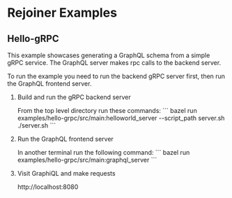 # Rejoiner Examples


## Hello-gRPC

This example showcases generating a GraphQL schema from a simple gRPC service.
The GraphQL server makes rpc calls to the backend server.

To run the example you need to run the backend gRPC server first, then run the
GraphQL frontend server.

1. Build and run the gRPC backend server
   <p>From the top level directory run these commands:
    ```
    bazel run examples/hello-grpc/src/main:helloworld_server --script_path server.sh
    ./server.sh
    ```
2. Run the GraphQL frontend server
   <p>In another terminal run the following command:
   ```
   bazel run examples/hello-grpc/src/main:graphql_server
   ```

3. Visit GraphiQL and make requests
   <p>http://localhost:8080<p>

